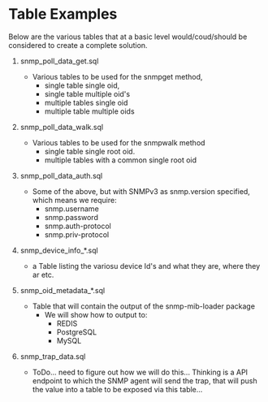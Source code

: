 
# Table Examples

Below are the various tables that at a basic level would/coud/should be considered to create a complete solution.

1. snmp_poll_data_get.sql

    - Various tables to be used for the snmpget method, 
      - single table single oid,
      - single table multiple oid's
      - multiple tables single oid
      - multiple table multiple oids
  
2. snmp_poll_data_walk.sql

    - Various tables to be used for the snmpwalk method
      - single table single root oid.
      - multiple tables with a common single root oid

3. snmp_poll_data_auth.sql

    - Some of the above, but with SNMPv3 as snmp.version specified, which means we require:
      - snmp.username
      - snmp.password
      - snmp.auth-protocol
      - snmp.priv-protocol

4. snmp_device_info_*.sql  

    - a Table listing the variosu device Id's and what they are, where they ar etc.

5. snmp_oid_metadata_*.sql

    - Table that will contain the output of the snmp-mib-loader package
      - We will show how to output to:
        - REDIS
        - PostgreSQL
        - MySQL

6. snmp_trap_data.sql
   
   - ToDo... need to figure out how we will do this... Thinking is a API endpoint to which the SNMP agent will send the trap, that will push the value into a table to be exposed via this table...